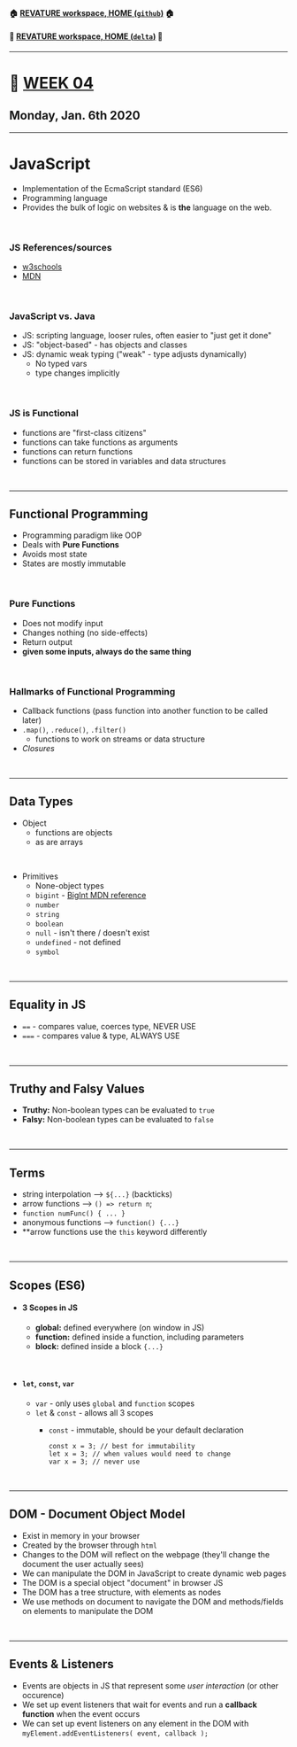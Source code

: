 #### :house: [REVATURE workspace, HOME (`github`)](https://github.com/joedonline/REVATURE__workspace)  :house:
#### :house_with_garden: [REVATURE workspace, HOME (`delta`)](https://github.com/deltachannel/REVATURE__workspace) :house_with_garden:
---
# :calendar: [WEEK 04](https://github.com/joedonline/REVATURE__workspace/tree/master/WEEK__04)
## Monday, Jan. 6th 2020

---
# JavaScript
- Implementation of the EcmaScript standard (ES6)
- Programming language
- Provides the bulk of logic on websites & is **the** language on the web.

<br>

### JS References/sources
- [w3schools](https://www.w3schools.com/js/default.asp)
- [MDN](https://developer.mozilla.org/en-US/docs/Web/JavaScript)

<br>

### JavaScript vs. Java
- JS: scripting language, looser rules, often easier to "just get it done"
- JS: "object-based" - has objects and classes
- JS: dynamic weak typing ("weak" - type adjusts dynamically)
  * No typed vars
  * type changes implicitly

<br>

### JS is Functional
- functions are "first-class citizens"
- functions can take functions as arguments
- functions can return functions
- functions can be stored in variables and data structures

<br>

---
## Functional Programming
- Programming paradigm like OOP
- Deals with **Pure Functions**
- Avoids most state
- States are mostly immutable

<br>

### Pure Functions
- Does not modify input
- Changes nothing (no side-effects)
- Return output
- **given some inputs, always do the same thing**

<br>

### Hallmarks of Functional Programming
- Callback functions (pass function into another function to be called later)
- `.map()`, `.reduce()`, `.filter()`
  * functions to work on streams or data structure
- *Closures*

<br>

---
## Data Types
- Object
  * functions are objects
  * as are arrays

<br>

- Primitives
  * None-object types
  * `bigint` - [BigInt MDN reference](https://developer.mozilla.org/en-US/docs/Web/JavaScript/Reference/Global_Objects/BigInt)
  * `number`
  * `string`
  * `boolean`
  * `null` - isn't there / doesn't exist
  * `undefined` - not defined
  * `symbol`

<br>

---
## Equality in JS
- `==` - compares value, coerces type, NEVER USE
- `===` - compares value & type, ALWAYS USE

<br>

---
## Truthy and Falsy Values
- **Truthy:** Non-boolean types can be evaluated to `true`
- **Falsy:** Non-boolean types can be evaluated to `false`

<br>

---
## Terms
- string interpolation --> ` ${...} ` (backticks)
- arrow functions --> `() => return n`;
- `function numFunc() { ... }`
- anonymous functions --> `function() {...}`
- **arrow functions use the `this` keyword differently

<br>

---
## Scopes (ES6)
- #### 3 Scopes in JS
  * **global:** defined everywhere (on window in JS)
  * **function:** defined inside a function, including parameters
  * **block:** defined inside a block `{...}`

<br>

- #### `let`, `const`, `var`
  * `var` - only uses `global` and `function` scopes
  * `let` & `const` - allows all 3 scopes
    - `const` - immutable, should be your default declaration

      ```
      const x = 3; // best for immutability
      let x = 3; // when values would need to change
      var x = 3; // never use
      ```

<br>

---
## DOM - Document Object Model
- Exist in memory in your browser
- Created by the browser through `html`
- Changes to the DOM will reflect on the webpage (they'll change the document the user actually sees)
- We can manipulate the DOM in JavaScript to create dynamic web pages
- The DOM is a special object "document" in browser JS
- The DOM has a tree structure, with elements as nodes
- We use methods on document to navigate the DOM and methods/fields on elements to manipulate the DOM

<br>

---
## Events & Listeners
- Events are objects in JS that represent some *user interaction* (or other occurence)
- We set up event listeners that wait for events and run a **callback function** when the event occurs
- We can set up event listeners on any element in the DOM with 
  `myElement.addEventListeners( event, callback );`
